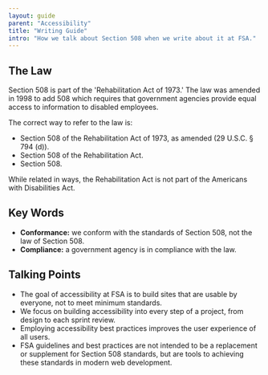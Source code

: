```yaml
---
layout: guide
parent: "Accessibility"
title: "Writing Guide"
intro: "How we talk about Section 508 when we write about it at FSA."
---
```


## The Law

Section 508 is part of the 'Rehabilitation Act of 1973.' The law was amended in 1998 to add 508 which requires that government agencies provide equal access to information to disabled employees.

The correct way to refer to the law is:

* Section 508 of the Rehabilitation Act of 1973, as amended (29 U.S.C. § 794 (d)).
* Section 508 of the Rehabilitation Act.
* Section 508.

While related in ways, the Rehabilitation Act is not part of the Americans with Disabilities Act.

## Key Words

* **Conformance:** we conform with the standards of Section 508, not the law of Section 508.
* **Compliance:** a government agency is in compliance with the law.

## Talking Points

* The goal of accessibility at FSA is to build sites that are usable by everyone, not to meet minimum standards.
* We focus on building accessibility into every step of a project, from design to each sprint review.
* Employing accessibility best practices improves the user experience of all users.
* FSA guidelines and best practices are not intended to be a replacement or supplement for Section 508 standards, but are tools to achieving these standards in modern web development.
